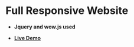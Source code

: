 # Full Responsive Website

* **Jquery and wow.js used**

* **[Live Demo](https://mehmetaydar01.github.io/Full-Responsive-Website/)**
